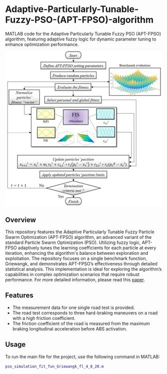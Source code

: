 # Adaptive-Particularly-Tunable-Fuzzy-PSO-(APT-FPSO)-algorithm
MATLAB code for the Adaptive Particularly Tunable Fuzzy PSO (APT-FPSO) algorithm, featuring adaptive fuzzy logic for dynamic parameter tuning to enhance optimization performance.

![Project Image](Flowchart.jpg)

## Overview
This repository features the Adaptive Particularly Tunable Fuzzy Particle Swarm Optimization (APT-FPSO) algorithm, an advanced variant of the standard Particle Swarm Optimization (PSO). Utilizing fuzzy logic, APT-FPSO adaptively tunes the learning coefficients for each particle at every iteration, enhancing the algorithm's balance between exploration and exploitation. The repository focuses on a single benchmark function, Griewangk, and demonstrates APT-FPSO’s effectiveness through detailed statistical analysis. This implementation is ideal for exploring the algorithm’s capabilities in complex optimization scenarios that require robust performance. For more detailed information, please read this [paper](https://ijfs.usb.ac.ir/article_5111.html).

## Features
- The measurement data for one single road test is provided.
- The road test corresponds to three hard-braking maneuvers on a road with a high friction coefficient.
- The friction coefficient of the road is measured from the maximum braking longitudinal acceleration before ABS activation.

## Usage
To run the main file for the project, use the following command in MATLAB:

```matlab
pso_simulation_fit_fun_Griewangk_fl_4_8_20.m
